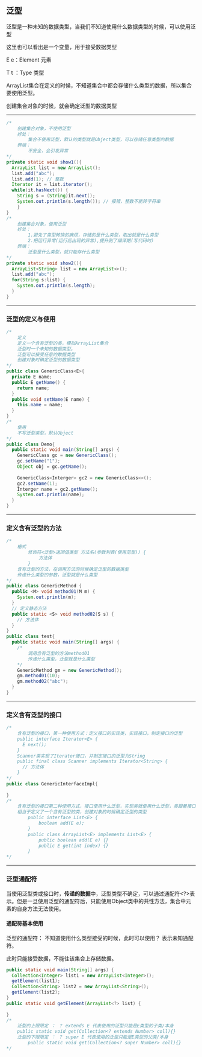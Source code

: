 ## 泛型

泛型是一种未知的数据类型，当我们不知道使用什么数据类型的时候，可以使用泛型

这里也可以看出是一个变量，用于接受数据类型

E e：Element 元素

T t ：Type 类型

ArrayList集合在定义的时候，不知道集合中都会存储什么类型的数据，所以集合要使用泛型。

创建集合对象的时候，就会确定泛型的数据类型

---

```java
/*
	创建集合对象，不使用泛型
	好处：
		集合不使用泛型，默认的类型就是Object类型，可以存储任意类型的数据
	弊端：
		不安全，会引发异常
*/
private static void show1(){
  ArrayList list = new ArrayList();
  list.add("abc");
  list.add(1); // 整数
  Iterator it = list.iterator();
  while(it.hasNext()) {
    String s = (String)it.next();
    System.out.println(s.length()); // 报错，整数不能转字符串
	}
}
/*
	创建集合对象，使用泛型
	好处：
		1.避免了类型转换的麻烦，存储的是什么类型，取出就是什么类型
		2.把运行异常(运行后出现的异常),提升到了编译期(写代码时)
	弊端：
		泛型是什么类型，就只能存什么类型
*/
private static void show2(){
  ArrayList<String> list = new ArrayList<>();
  list.add("abc");
  for(String s:list) {
    System.out.println(s.length);
  } 
}
```

---

### 泛型的定义与使用

```java
/*
	定义
	定义一个含有泛型的类，模拟ArrayList集合
	泛型时一个未知的数据类型。
	泛型可以接受任意的数据类型
	创建对象时确定泛型的数据类型
*/
public class GenericClass<E>{
  private E name;
  public E getName() {
    return name;
  }
  public void setName(E name) {
    this.name = name;
  }
}
/*
	使用
	不写泛型类型，默认Object
*/
public class Demo{
  public static void main(String[] args) {
    GenericClass gc = new GenericClass();
    gc.setName("1");
    Object obj = gc.getName();
    
    GenericClass<Interger> gc2 = new GenericClass<>();
    gc2.setName(1);
    Interger name = gc2.getName();
    System.out.println(name);
  }
}
```

---

### 定义含有泛型的方法

```java
/*
	格式
		修饰符<泛型>返回值类型 方法名(参数列表(使用范型)) {
			方法体
		}
	含有泛型的方法，在调用方法的时候确定泛型的数据类型
	传递什么类型的参数，泛型就是什么类型
*/
public class GenericMethod {
  public <M> void method01(M m) {
    System.out.println(m);
  }
  // 定义静态方法
  public static <S> void method02(S s) {
    // 方法体
  }
}
public class test{
  public static void main(String[] args) {
    /*
    	调用含有泛型的方法method01
    	传递什么类型，泛型就是什么类型
    */
    GenericMethod gm = new GenericMethod();
    gm.method01(10);
    gm.method02("abc");
  }
}
```

---

### 定义含有泛型的接口

```java
/*
	含有泛型的接口，第一种使用方式：定义接口的实现类，实现接口，制定接口的泛型
    public interface Iterator<E> {
      E next();
    }
	Scanner类实现了Iterator接口，并制定接口的泛型为String
    public final class Scanner implements Iterator<String> {
      // 方法体
    }
*/
public class GenericInterfaceImpl{
  
}
/*
	含有泛型的接口第二种使用方式，接口使用什么泛型，实现类就使用什么泛型，类跟着接口走。
	相当于定义了一个含有泛型的类，创建对象的时候确定泛型的类型
		public interface List<E> {
			boolean add(E e);
		}
		public class ArrayList<E> implements List<E> {
			public boolean add(E e) {}
			public E get(int index) {}
		}
*/
```

---

### 泛型通配符

当使用泛型类或接口时，**传递的数据**中，泛型类型不确定，可以通过通配符<?>表示。但是一旦使用泛型的通配符后，只能使用Object类中的共性方法，集合中元素的自身方法无法使用。

#### 通配符基本使用

泛型的通配符： 不知道使用什么类型接受的时候，此时可以使用？ 表示未知通配符。

此时只能接受数据，不能往该集合上存储数据。

```java
public static void main(String[] args) {
  Collection<Integer> list1 = new ArrayList<Integer>();
  getElement(list1);
  Collection<String> list2 = new ArrayList<String>();
  getElement(list2);
}
public static void getElement(ArrayList<?> list) {
  
}
/*
	泛型的上限限定 ： ？ extends E 代表使用的泛型只能是E类型的子类/本身
	public static void get(Collection<? extends Number> coll){}
	泛型的下限限定 ： ？ super E 代表使用的泛型只能是E类型的父类/本身
		public static void get(Collection<? super Number> coll){}
*/
```

